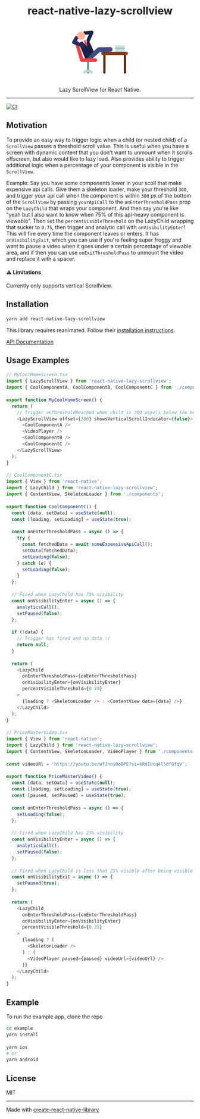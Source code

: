 <div align="center">
  <h1>react-native-lazy-scrollview</h1>
  <a href="https://www.youtube.com/watch?v=3jqTqrGtGjg">
    <img alt="lazy man" width=150 src="lazy.svg">
  </a>
  <p>Lazy ScrollView for React Native.</p>
</div>
<hr />

[![CI](https://github.com/johnhaup/react-native-lazy-scrollview/actions/workflows/ci.yml/badge.svg)](https://github.com/johnhaup/react-native-lazy-scrollview/actions/workflows/ci.yml)

## Motivation

To provide an easy way to trigger logic when a child (or nested child) of a `ScrollView` passes a threshold scroll value. This is useful when you have a screen with dynamic content that you don't want to unmount when it scrolls offscreen, but also would like to lazy load. Also provides ability to trigger additional logic when a percentage of your component is visible in the `ScrollView`.

Example: Say you have some components lower in your scoll that make expensive api calls. Give them a skeleton loader, make your threshold `300`, and trigger your api call when the component is within `300` px of the bottom of the `ScrollView` by passing `yourApiCall` to the `onEnterThresholdPass` prop on the `LazyChild` that wraps your component. And then say you're like "yeah but I also want to know when 75% of this api-heavy component is viewable". Then set the `percentVisibleThreshold` on the LazyChild wrapping that sucker to `0.75`, then trigger and analytic call with `onVisibilityEnter`! This will fire every time the component leaves or enters. It has `onVisibilityExit`, which you can use if you're feeling super froggy and want to pause a video when it goes under a certain percentage of viewable area, and if then you can use `onExitThresholdPass` to unmount the video and replace it with a spacer.

#### ⚠️ Limitations

Currently only supports vertical ScrollView.

## Installation

```sh
yarn add react-native-lazy-scrollview
```

This library requires reanimated. Follow their [installation instructions](https://docs.swmansion.com/react-native-reanimated/docs/fundamentals/installation).

[API Documentation](https://johnhaup.github.io/react-native-lazy-scrollview/)

## Usage Examples

```js
// MyCoolHomeScreen.tsx
import { LazyScrollView } from 'react-native-lazy-scrollview';
import { CoolComponentA, CoolComponentB, CoolComponentC } from './components';

export function MyCoolHomeScreen() {
  return (
    // Trigger onThresholdReached when child is 300 pixels below the bottom
    <LazyScrollView offset={300} showsVerticalScrollIndicator={false}>
      <CoolComponentA />
      <VideoPlayer />
      <CoolComponentB />
      <CoolComponentC />
    </LazyScrollView>
  );
}

// CoolComponentC.tsx
import { View } from 'react-native';
import { LazyChild } from 'react-native-lazy-scrollview';
import { ContentView, SkeletonLoader } from './components';

export function CoolComponentC() {
  const [data, setData] = useState(null);
  const [loading, setLoading] = useState(true);

  const onEnterThresholdPass = async () => {
    try {
      const fetchedData = await someExpensiveApiCall();
      setData(fetchedData);
      setLoading(false);
    } catch (e) {
      setLoading(false);
    }
  };

  // Fired when LazyChild has 75% visibility
  const onVisibilityEnter = async () => {
    analyticsCall();
    setPaused(false);
  };

  if (!data) {
    // Trigger has fired and no data :(
    return null;
  }

  return (
    <LazyChild
      onEnterThresholdPass={onEnterThresholdPass}
      onVisibilityEnter={onVisibilityEnter}
      percentVisibleThreshold={0.75}
    >
      {loading ? <SkeletonLoader /> : <ContentView data={data} />}
    </LazyChild>
  );
}

// PriceMasterVideo.tsx
import { View } from 'react-native';
import { LazyChild } from 'react-native-lazy-scrollview';
import { ContentView, SkeletonLoader, VideoPlayer } from './components';

const videoURl = 'https://youtu.be/wfJnni0oBPE?si=kRdIUcq4l5dfGfqV';

export function PriceMasterVideo() {
  const [data, setData] = useState(null);
  const [loading, setLoading] = useState(true);
  const [paused, setPaused] = useState(true);

  const onEnterThresholdPass = async () => {
    setLoading(false);
  };

  // Fired when LazyChild has 25% visibility
  const onVisibilityEnter = async () => {
    analyticsCall();
    setPaused(false);
  };

  // Fired when LazyChild is less that 25% visible after being visible
  const onVisibilityExit = async () => {
    setPaused(true);
  };

  return (
    <LazyChild
      onEnterThresholdPass={onEnterThresholdPass}
      onVisibilityEnter={onVisibilityEnter}
      percentVisibleThreshold={0.25}
    >
      {loading ? (
        <SkeletonLoader />
      ) : (
        <VideoPlayer paused={paused} videoUrl={videoUrl} />
      )}
    </LazyChild>
  );
}
```

## Example

To run the example app, clone the repo

```bash
cd example
yarn install

yarn ios
# or
yarn android
```

## License

MIT

---

Made with [create-react-native-library](https://github.com/callstack/react-native-builder-bob)
